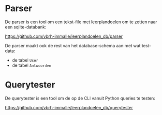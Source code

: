# Parser

De parser is een tool om een tekst-file met leerplandoelen om te zetten naar een sqlite-databank:

https://github.com/vbrh-immalle/leerplandoelen_db/parser

De parser maakt ook de rest van het database-schema aan met wat test-data:

- de tabel `User`
- de tabel `Antwoorden`

# Querytester

De querytester is een tool om de op de CLI vanuit Python queries te testen:

https://github.com/vbrh-immalle/leerplandoelen_db/querytester

